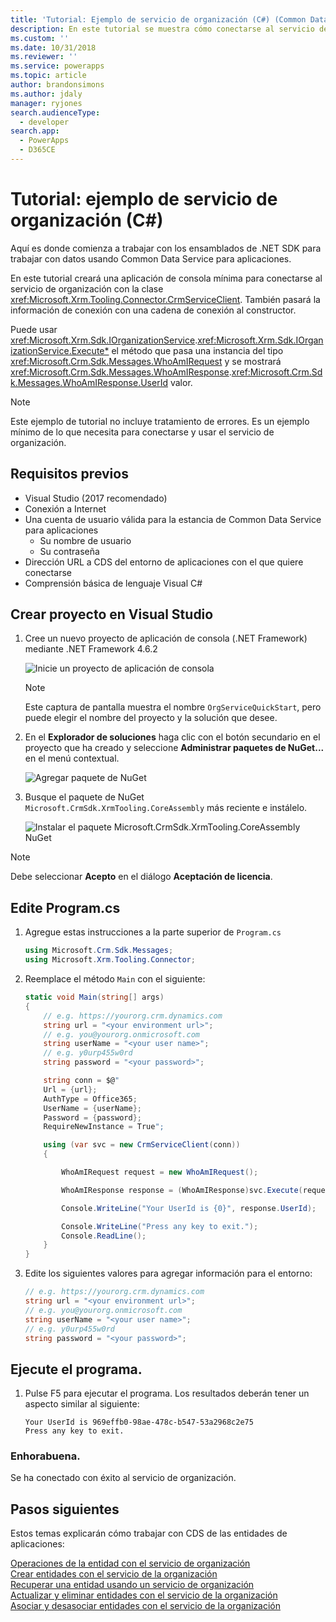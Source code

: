 ```yaml
---
title: 'Tutorial: Ejemplo de servicio de organización (C#) (Common Data Service para aplicaciones) | Microsoft Docs'
description: En este tutorial se muestra cómo conectarse al servicio de la organización de Common Data Service para aplicaciones
ms.custom: ''
ms.date: 10/31/2018
ms.reviewer: ''
ms.service: powerapps
ms.topic: article
author: brandonsimons
ms.author: jdaly
manager: ryjones
search.audienceType:
  - developer
search.app:
  - PowerApps
  - D365CE
---
```

# <a name="quick-start-organization-service-sample-c"></a>Tutorial: ejemplo de servicio de organización (C#)

Aquí es donde comienza a trabajar con los ensamblados de .NET SDK para trabajar con datos usando Common Data Service para aplicaciones.

En este tutorial creará una aplicación de consola mínima para conectarse al servicio de organización con la clase <xref:Microsoft.Xrm.Tooling.Connector.CrmServiceClient>. También pasará la información de conexión con una cadena de conexión al constructor.

Puede usar <xref:Microsoft.Xrm.Sdk.IOrganizationService>.<xref:Microsoft.Xrm.Sdk.IOrganizationService.Execute*> el método que pasa una instancia del tipo <xref:Microsoft.Crm.Sdk.Messages.WhoAmIRequest> y se mostrará <xref:Microsoft.Crm.Sdk.Messages.WhoAmIResponse>.<xref:Microsoft.Crm.Sdk.Messages.WhoAmIResponse.UserId> valor.

> [!NOTE]
> Este ejemplo de tutorial no incluye tratamiento de errores. Es un ejemplo mínimo de lo que necesita para conectarse y usar el servicio de organización.


## <a name="prerequisites"></a>Requisitos previos

 - Visual Studio (2017 recomendado)
 - Conexión a Internet
 - Una cuenta de usuario válida para la estancia de Common Data Service para aplicaciones
    - Su nombre de usuario
    - Su contraseña
 - Dirección URL a CDS del entorno de aplicaciones con el que quiere conectarse
 - Comprensión básica de lenguaje Visual C#

## <a name="create-visual-studio-project"></a>Crear proyecto en Visual Studio

1. Cree un nuevo proyecto de aplicación de consola (.NET Framework) mediante .NET Framework 4.6.2

    ![Inicie un proyecto de aplicación de consola](../media/quick-start-org-service-console-app-1.png)

    > [!NOTE]
    > Este captura de pantalla muestra el nombre `OrgServiceQuickStart`, pero puede elegir el nombre del proyecto y la solución que desee. 

1. En el **Explorador de soluciones** haga clic con el botón secundario en el proyecto que ha creado y seleccione **Administrar paquetes de NuGet...** en el menú contextual.

    ![Agregar paquete de NuGet](../media/quick-start-org-service-console-app-2.png)

1. Busque el paquete de NuGet `Microsoft.CrmSdk.XrmTooling.CoreAssembly` más reciente e instálelo.

    ![Instalar el paquete Microsoft.CrmSdk.XrmTooling.CoreAssembly NuGet](../media/quick-start-org-service-console-app-3.png)

> [!NOTE]
> Debe seleccionar **Acepto** en el diálogo **Aceptación de licencia**.

## <a name="edit-programcs"></a>Edite Program.cs

1. Agregue estas instrucciones a la parte superior de `Program.cs`

    ```csharp
    using Microsoft.Crm.Sdk.Messages;
    using Microsoft.Xrm.Tooling.Connector;
    ```

1. Reemplace el método `Main` con el siguiente:

    ```csharp
    static void Main(string[] args)
    {            
        // e.g. https://yourorg.crm.dynamics.com
        string url = "<your environment url>";
        // e.g. you@yourorg.onmicrosoft.com
        string userName = "<your user name>";
        // e.g. y0urp455w0rd
        string password = "<your password>";

        string conn = $@"
        Url = {url};
        AuthType = Office365;
        UserName = {userName};
        Password = {password};
        RequireNewInstance = True";

        using (var svc = new CrmServiceClient(conn))
        {

            WhoAmIRequest request = new WhoAmIRequest();

            WhoAmIResponse response = (WhoAmIResponse)svc.Execute(request);

            Console.WriteLine("Your UserId is {0}", response.UserId);

            Console.WriteLine("Press any key to exit.");
            Console.ReadLine();
        }
    }
    ```

1. Edite los siguientes valores para agregar información para el entorno:

    ```csharp
    // e.g. https://yourorg.crm.dynamics.com
    string url = "<your environment url>";
    // e.g. you@yourorg.onmicrosoft.com
    string userName = "<your user name>";
    // e.g. y0urp455w0rd
    string password = "<your password>";
    ```

## <a name="run-the-program"></a>Ejecute el programa.

1. Pulse F5 para ejecutar el programa. Los resultados deberán tener un aspecto similar al siguiente:

    ```
    Your UserId is 969effb0-98ae-478c-b547-53a2968c2e75
    Press any key to exit.
    ```

### <a name="congratulations"></a>Enhorabuena.

Se ha conectado con éxito al servicio de organización.


## <a name="next-steps"></a>Pasos siguientes

Estos temas explicarán cómo trabajar con CDS de las entidades de aplicaciones:

[Operaciones de la entidad con el servicio de organización](entity-operations.md)<br />
[Crear entidades con el servicio de la organización](entity-operations-create.md)<br />
[Recuperar una entidad usando un servicio de organización](entity-operations-retrieve.md)<br />
[Actualizar y eliminar entidades con el servicio de la organización](entity-operations-update-delete.md)<br />
[Asociar y desasociar entidades con el servicio de la organización](entity-operations-associate-disassociate.md)